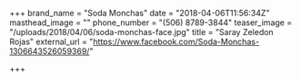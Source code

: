 +++
brand_name = "Soda Monchas"
date = "2018-04-06T11:56:34Z"
masthead_image = ""
phone_number = "(506) 8789-3844"
teaser_image = "/uploads/2018/04/06/soda-monchas-face.jpg"
title = "Saray Zeledon Rojas"
external_url = "https://www.facebook.com/Soda-Monchas-1306643526059369/"

+++
